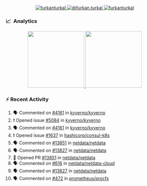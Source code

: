 <p align="center">
  <a href="https://linkedin.com/in/furkanturkal" target="blank">
    <img src="https://img.shields.io/badge/linkedin-%230077B5.svg?&style=for-the-badge&logo=linkedin&logoColor=white" alt="furkanturkal" />
  </a>
  <a href="https://medium.com/@furkan.turkal" target="blank">
    <img src="https://img.shields.io/badge/medium-%2312100E.svg?&style=for-the-badge&logo=medium&logoColor=white" alt="@furkan.turkal" />
  </a>
  <a href="https://twitter.com/furkanturkaI" target="blank">
    <img src="https://img.shields.io/badge/Twitter-1DA1F2?style=for-the-badge&logo=twitter&logoColor=white" alt="furkanturkaI" />
  </a>
</p>

### 📈 &nbsp;Analytics

<p align="center">
  <a href="https://coderstats.net/github/#Dentrax">
    <img height="180em" src="https://github-readme-stats-eight-theta.vercel.app/api?username=Dentrax&show_icons=true&theme=algolia&include_all_commits=true&count_private=true&line_height=26"/>
    <img height="180em" src="https://github-readme-stats-eight-theta.vercel.app/api/top-langs/?username=Dentrax&layout=compact&langs_count=8&theme=algolia&line_height=26"/>
  </a>
</p>

### :zap: Recent Activity

<!--START_SECTION:activity-->
1. 🗣 Commented on [#4161](https://github.com/kyverno/kyverno/issues/4161) in [kyverno/kyverno](https://github.com/kyverno/kyverno)
2. ❗️ Opened issue [#5084](https://github.com/kyverno/kyverno/issues/5084) in [kyverno/kyverno](https://github.com/kyverno/kyverno)
3. 🗣 Commented on [#4161](https://github.com/kyverno/kyverno/issues/4161) in [kyverno/kyverno](https://github.com/kyverno/kyverno)
4. ❗️ Opened issue [#1637](https://github.com/hashicorp/consul-k8s/issues/1637) in [hashicorp/consul-k8s](https://github.com/hashicorp/consul-k8s)
5. 🗣 Commented on [#13851](https://github.com/netdata/netdata/issues/13851) in [netdata/netdata](https://github.com/netdata/netdata)
6. 🗣 Commented on [#13827](https://github.com/netdata/netdata/issues/13827) in [netdata/netdata](https://github.com/netdata/netdata)
7. 💪 Opened PR [#13851](https://github.com/netdata/netdata/pull/13851) in [netdata/netdata](https://github.com/netdata/netdata)
8. 🗣 Commented on [#616](https://github.com/netdata/netdata-cloud/issues/616) in [netdata/netdata-cloud](https://github.com/netdata/netdata-cloud)
9. 🗣 Commented on [#13827](https://github.com/netdata/netdata/issues/13827) in [netdata/netdata](https://github.com/netdata/netdata)
10. 🗣 Commented on [#472](https://github.com/prometheus/procfs/issues/472) in [prometheus/procfs](https://github.com/prometheus/procfs)
<!--END_SECTION:activity-->
